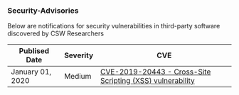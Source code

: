 ### Security-Advisories

Below are notifications for security vulnerabilities in third-party software discovered by CSW Researchers

| Publised Date              | Severity      | CVE |
|-------------------|-----------|-----------------------------------------------|
| January 01, 2020 | Medium | [CVE-2019-20443 - Cross-Site Scripting (XSS) vulnerability](Advisories/CVE-2019-20443.md) |
